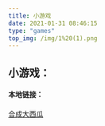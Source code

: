 ```yaml
---
title: 小游戏
date: 2021-01-31 08:46:15
type: "games"
top_img: /img/1%20(1).png
---
```

## 小游戏：

#### 本地链接：

[合成大西瓜](../games/game/654/index.html)
